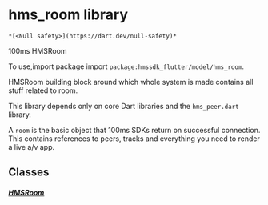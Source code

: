 


# hms_room library






    *[<Null safety>](https://dart.dev/null-safety)*



<p>100ms HMSRoom</p>
<p>To use,import package import <code>package:hmssdk_flutter/model/hms_room</code>.</p>
<p>HMSRoom building block around which whole system is made contains all stuff related to room.</p>
<p>This library depends only on core Dart libraries and the <code>hms_peer.dart</code> library.</p>
<p>A <code>room</code> is the basic object that 100ms SDKs return on successful connection. This contains references to peers, tracks and everything you need to render a live a/v app.</p>


## Classes

##### [HMSRoom](../model_hms_room/HMSRoom-class.md)



 















